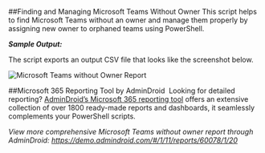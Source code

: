 ##Finding and Managing Microsoft Teams Without Owner
This script helps to find Microsoft Teams without an owner and manage them properly by assigning new owner to orphaned teams using PowerShell.

***Sample Output:*** 

The script exports an output CSV file that looks like the screenshot below. 

![Microsoft Teams without Owner Report](https://o365reports.com/wp-content/uploads/2022/01/Find-Teams-without-owner-Powershell.png?v=1705576608)

##Microsoft 365 Reporting Tool by AdminDroid 
Looking for detailed reporting? [AdminDroid’s Microsoft 365 reporting tool](https://admindroid.com/?src=GitHub) offers an extensive collection of over 1800 ready-made reports and dashboards, it seamlessly complements your PowerShell scripts.

*View more comprehensive Microsoft Teams without owner report through AdminDroid: <https://demo.admindroid.com/#/1/11/reports/60078/1/20>*  




